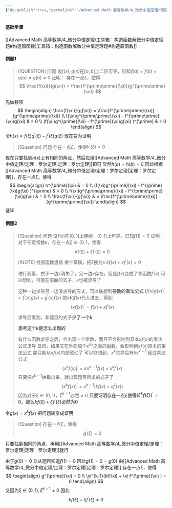 ```yaml
---
{"dg-publish":true,"permalink":"/Advanced Math 高等数学/4_微分中值定理/例题：构造原函数解微分中值定理/","tags":["例题","微积分"]}
---
```



#### 基础步骤

[[Advanced Math 高等数学/4_微分中值定理/工具箱：构造函数解微分中值定理题#构造原函数\|工具箱：构造函数解微分中值定理题#构造原函数]]

#### 例题1

> [!QUESTION] 问题
> 设$f(x),g(x)$在$[a,b]$上二阶可导，已知$f(a) = f(b) = g(a) = g(b) = 0$
> 证明：
> 存在一点$\xi$，使得
> $$
> \frac{f(\xi)}{g(\xi)} = \frac{f^{\prime\prime}(\xi)}{g^{\prime\prime}(\xi)}
> $$


先做移项
$$
\begin{align}
 \frac{f(\xi)}{g(\xi)}  = \frac{f^{\prime\prime}(\xi)}{g^{\prime\prime}(\xi)} \\
f(\xi)g^{\prime\prime}(\xi) - f^{\prime\prime}(\xi)g(\xi)  &  = 0 \\
(f(\xi)g^{\prime}(\xi) - f^{\prime}(\xi)g(\xi) )^{\prime}  & = 0  
\end{align}
$$
令$h(x) = f(\xi)g^{\prime}(\xi) - f^{\prime}(\xi)g(\xi)$
现在变为证明
> [!Question] 问题
> 存在一点$\xi$，使得$h^{\prime}(\xi) = 0$

现在只要找到$h(x)$上有相同的两点，然后应用[[Advanced Math 高等数学/4_微分中值定理/定理：罗尔定理\|定理：罗尔定理]]即可
显然$h(a) = h(b) = 0$
因此根据[[Advanced Math 高等数学/4_微分中值定理/定理：罗尔定理\|定理：罗尔定理]]，存在一点$\xi$，使得
$$
\begin{align}
h^{\prime}(\xi)  & = 0  \\
(f(\xi)g^{\prime}(\xi) - f^{\prime}(\xi)g(\xi) )^{\prime}   & = 0 \\
f(\xi)g^{\prime\prime}(\xi) - f^{\prime\prime}(\xi)g(\xi)    &  = 0 \\
 \frac{f(\xi)}{g(\xi)}   & = \frac{f^{\prime\prime}(\xi)}{g^{\prime\prime}(\xi)} 
\end{align}
$$
证毕

#### 例题2

> [!Question] 问题
> 设$f(x)$在$[0,1]$上连续，$(0,1)$上可导，已知$f(1) =  0$
> 证明：
> 对于任意常数$k$，存在一点$\xi \in (0,1$，使得
> $$
> kf(\xi) + \xi f^{\prime}(\xi) = 0
> $$

> [!NOTE] 找原函数思路
> 做个草稿，把$\xi$换为$x$
> $kf(x) + x f^{\prime}(x) = 0$
> 
> 进行观察，式子一边$x$消失了，另一边$x$存在，但是$f(x)$变成了导函数$f^{\prime}(x)$
> 可以想到，可能在前面的式子，$x$也被求导了
> 
> 这种一边求导另一边没求导的形式，可以联想到**导数的乘法公式**
> $(f(x)g(x))^{\prime} = f^{\prime}(x)g(x) + g^{\prime}(x)f(x)$
> 把$x$和$f(x)$代入进去，得到
> $$
> (xf(x))^{\prime} = f(x) + xf^{\prime}(x)  
> $$
> 
> 求导后看到，和题目的式子**少了一个$k$**
> 
> **思考这个$k$是怎么出现的**
> 
> 有什么函数求导之后，会出现一个常数，而且不会影响到原本$xf(x)$的乘法公式求导
> 显然，如果又在外部加个$e^{kx}$之类的函数，会影响到$xf(x)$原本的乘法公式
> 那只能从$xf(x)$内部改动了
> 可以联想到，$x^{k}$求导后有$kx^{k-1}$
> 经过乘法公式
> $$
> (x^{k}f(x))^{\prime}  = kx^{k-1}f(x) + x^{k}f^{\prime}(x) 
> $$
> 只要把$x^{k-1}$抽取出来，就出现题目所求的式子了
> $$
> (x^{k}f(x) )^{\prime} = x^{k-1}(kf(x) + xf^{\prime}(x) )
> $$
> 因为对于$\xi \in (0,1)$，$\xi^{k-1}$必然$\ne 0$
> **只要证明存在一点$\xi$使得$(\xi^{k}f(\xi))^{\prime} = 0$，那么$kf(\xi) + \xi f^{\prime}(\xi)$必然为0**

令$g(x) = x^{k}f(x)$
把问题转变成证明

> [!Question] 
> 存在一点$\xi$，使得
> $$
> g^{\prime}(\xi) = 0 
> $$

只要找到相同的两点，再用[[Advanced Math 高等数学/4_微分中值定理/定理：罗尔定理\|定理：罗尔定理]]就行

由于$g(0) = 0$
又从题目知道$f(1) = 0$
因此$g(1) = 0 = g(0)$
由[[Advanced Math 高等数学/4_微分中值定理/定理：罗尔定理\|定理：罗尔定理]]
存在一点$\xi$，使得
$$
\begin{align}
g^{\prime}(\xi) = 0  \\
\xi^{k-1}(kf(\xi) + \xi f^{\prime}(\xi) ) = 0
\end{align}
$$
又因为$\xi \in (0,1) , \xi^{k-1}\ne 0$
因此
$$
kf(\xi) + \xi f^{\prime}(\xi) = 0
$$


